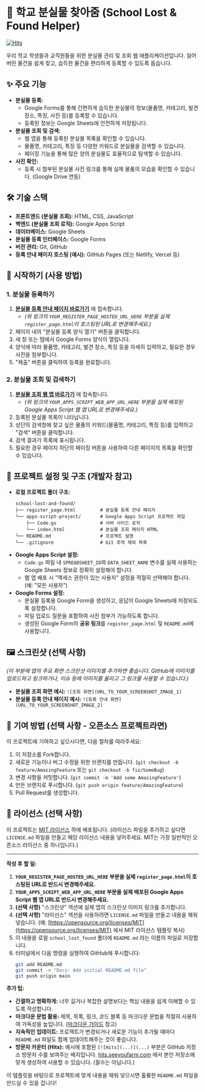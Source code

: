 # 🏫 학교 분실물 찾아줌 (School Lost & Found Helper)

[![Hits](https://hits.seeyoufarm.com/api/count/incr/badge.svg?url=https%3A%2F%2Fgithub.com%2Fjoko8145%2FSchool_Lost_Found&count_bg=%2379C83D&title_bg=%23555555&icon=&icon_color=%23E7E7E7&title=hits&edge_flat=false)](https://hits.seeyoufarm.com) <!-- 방문자 수 카운터 (선택 사항) -->

우리 학교 학생들과 교직원들을 위한 분실물 관리 및 조회 웹 애플리케이션입니다. 잃어버린 물건을 쉽게 찾고, 습득한 물건을 편리하게 등록할 수 있도록 돕습니다.

## ✨ 주요 기능

*   **분실물 등록:**
    *   Google Forms를 통해 간편하게 습득한 분실물의 정보(물품명, 카테고리, 발견 장소, 특징, 사진 등)를 등록할 수 있습니다.
    *   등록된 정보는 Google Sheets에 안전하게 저장됩니다.
*   **분실물 조회 및 검색:**
    *   웹 앱을 통해 등록된 분실물 목록을 확인할 수 있습니다.
    *   물품명, 카테고리, 특징 등 다양한 키워드로 분실물을 검색할 수 있습니다.
    *   페이징 기능을 통해 많은 양의 분실물도 효율적으로 탐색할 수 있습니다.
*   **사진 확인:**
    *   등록 시 첨부된 분실물 사진 링크를 통해 실제 물품의 모습을 확인할 수 있습니다. (Google Drive 연동)

## 🛠️ 기술 스택

*   **프론트엔드 (분실물 조회):** HTML, CSS, JavaScript
*   **백엔드 (분실물 조회 로직):** Google Apps Script
*   **데이터베이스:** Google Sheets
*   **분실물 등록 인터페이스:** Google Forms
*   **버전 관리:** Git, GitHub
*   **등록 안내 페이지 호스팅 (예시):** GitHub Pages (또는 Netlify, Vercel 등)

## 🚀 시작하기 (사용 방법)

### 1. 분실물 등록하기

1.  **[분실물 등록 안내 페이지 바로가기](YOUR_REGISTER_PAGE_HOSTED_URL_HERE)** 에 접속합니다.
    *   *(위 링크의 `YOUR_REGISTER_PAGE_HOSTED_URL_HERE` 부분을 실제 `register_page.html`이 호스팅된 URL로 변경해주세요.)*
2.  페이지 내의 "분실물 등록 양식 열기" 버튼을 클릭합니다.
3.  새 창 또는 탭에서 Google Forms 양식이 열립니다.
4.  양식에 따라 물품명, 카테고리, 발견 장소, 특징 등을 자세히 입력하고, 필요한 경우 사진을 첨부합니다.
5.  "제출" 버튼을 클릭하여 등록을 완료합니다.

### 2. 분실물 조회 및 검색하기

1.  **[분실물 조회 웹 앱 바로가기](YOUR_APPS_SCRIPT_WEB_APP_URL_HERE)** 에 접속합니다.
    *   *(위 링크의 `YOUR_APPS_SCRIPT_WEB_APP_URL_HERE` 부분을 실제 배포된 Google Apps Script 웹 앱 URL로 변경해주세요.)*
2.  등록된 분실물 목록이 나타납니다.
3.  상단의 검색창에 찾고 싶은 물품의 키워드(물품명, 카테고리, 특징 등)를 입력하고 "검색" 버튼을 클릭합니다.
4.  검색 결과가 목록에 표시됩니다.
5.  필요한 경우 페이지 하단의 페이징 버튼을 사용하여 다른 페이지의 목록을 확인할 수 있습니다.

## 🔧 프로젝트 설정 및 구조 (개발자 참고)

*   **로컬 프로젝트 폴더 구조:**
    ```
    school-lost-and-found/
    ├── register_page.html         # 분실물 등록 안내 페이지
    └── apps-script-project/       # Google Apps Script 프로젝트 파일
        ├── Code.gs                # 서버 사이드 로직
        └── index.html             # 분실물 조회 페이지 HTML
    └── README.md                  # 프로젝트 설명
    └── .gitignore                 # Git 추적 제외 목록
    ```
*   **Google Apps Script 설정:**
    *   `Code.gs` 파일 내 `SPREADSHEET_ID`와 `DATA_SHEET_NAME` 변수를 실제 사용하는 Google Sheets 정보로 정확히 설정해야 합니다.
    *   웹 앱 배포 시 "액세스 권한이 있는 사용자" 설정을 적절히 선택해야 합니다. (예: "모든 사용자")
*   **Google Forms 설정:**
    *   분실물 등록용 Google Form을 생성하고, 응답이 Google Sheets에 저장되도록 설정합니다.
    *   파일 업로드 질문을 포함하여 사진 첨부가 가능하도록 합니다.
    *   생성된 Google Form의 **공유 링크**를 `register_page.html` 및 `README.md`에 사용합니다.

## 🖼️ 스크린샷 (선택 사항)

*(이 부분에 앱의 주요 화면 스크린샷 이미지를 추가하면 좋습니다. GitHub에 이미지를 업로드하고 링크하거나, 이슈 등에 이미지를 올리고 그 링크를 사용할 수 있습니다.)*

*   **분실물 조회 화면 예시:**
    `![조회 화면](URL_TO_YOUR_SCREENSHOT_IMAGE_1)`
*   **분실물 등록 안내 페이지 예시:**
    `![등록 안내 화면](URL_TO_YOUR_SCREENSHOT_IMAGE_2)`

## 🤝 기여 방법 (선택 사항 - 오픈소스 프로젝트라면)

이 프로젝트에 기여하고 싶으시다면, 다음 절차를 따라주세요:

1.  이 저장소를 Fork합니다.
2.  새로운 기능이나 버그 수정을 위한 브랜치를 만듭니다. (`git checkout -b feature/AmazingFeature` 또는 `git checkout -b fix/SomeBug`)
3.  변경 사항을 커밋합니다. (`git commit -m 'Add some AmazingFeature'`)
4.  만든 브랜치로 푸시합니다. (`git push origin feature/AmazingFeature`)
5.  Pull Request를 생성합니다.

## 📜 라이선스 (선택 사항)

이 프로젝트는 [MIT 라이선스](LICENSE.md) 하에 배포됩니다. (라이선스 파일을 추가하고 싶다면 `LICENSE.md` 파일을 만들고 해당 라이선스 내용을 넣어주세요. MIT는 가장 일반적인 오픈소스 라이선스 중 하나입니다.)

---

**작성 후 할 일:**

1.  **`YOUR_REGISTER_PAGE_HOSTED_URL_HERE` 부분을 실제 `register_page.html`이 호스팅된 URL로 반드시 변경해주세요.**
2.  **`YOUR_APPS_SCRIPT_WEB_APP_URL_HERE` 부분을 실제 배포된 Google Apps Script 웹 앱 URL로 반드시 변경해주세요.**
3.  **(선택 사항)** "스크린샷" 섹션에 실제 앱의 스크린샷 이미지 링크를 추가합니다.
4.  **(선택 사항)** "라이선스" 섹션을 사용하려면 `LICENSE.md` 파일을 만들고 내용을 채워 넣습니다. (예: [https://opensource.org/licenses/MIT](https://opensource.org/licenses/MIT) 에서 MIT 라이선스 템플릿 복사)
5.  이 내용을 로컬 `school_lost_found` 폴더에 `README.md` 라는 이름의 파일로 저장합니다.
6.  터미널에서 다음 명령을 실행하여 GitHub에 푸시합니다:
    ```bash
    git add README.md
    git commit -m "Docs: Add initial README.md file"
    git push origin main
    ```

**추가 팁:**

*   **간결하고 명확하게:** 너무 길거나 복잡한 설명보다는 핵심 내용을 쉽게 이해할 수 있도록 작성합니다.
*   **마크다운 문법 활용:** 제목, 목록, 링크, 코드 블록 등 마크다운 문법을 적절히 사용하여 가독성을 높입니다. ([마크다운 가이드](https://gist.github.com/ihoneymon/652be052a0727ad59601) 참고)
*   **지속적인 업데이트:** 프로젝트가 변경되거나 새로운 기능이 추가될 때마다 `README.md` 파일도 함께 업데이트해주는 것이 좋습니다.
*   **방문자 카운터 (Hits):** 예시에 포함된 `[![Hits](...)](...)` 부분은 GitHub 저장소 방문자 수를 보여주는 배지입니다. [hits.seeyoufarm.com](https://hits.seeyoufarm.com/) 에서 본인 저장소에 맞게 생성하여 사용할 수 있습니다. (필수는 아닙니다.)

이 템플릿을 바탕으로 프로젝트에 맞게 내용을 채워 넣으시면 훌륭한 `README.md` 파일을 만드실 수 있을 겁니다!